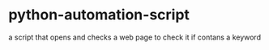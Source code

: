 # python-automation-script
a script that opens and checks a web page to check it if contans a keyword 
